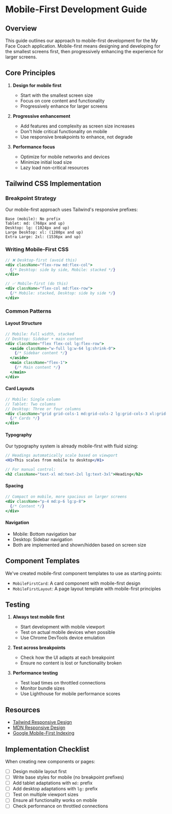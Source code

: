 # Mobile-First Development Guide

## Overview

This guide outlines our approach to mobile-first development for the My Face Coach application. Mobile-first means designing and developing for the smallest screens first, then progressively enhancing the experience for larger screens.

## Core Principles

1. **Design for mobile first**
   - Start with the smallest screen size
   - Focus on core content and functionality
   - Progressively enhance for larger screens

2. **Progressive enhancement**
   - Add features and complexity as screen size increases
   - Don't hide critical functionality on mobile
   - Use responsive breakpoints to enhance, not degrade

3. **Performance focus**
   - Optimize for mobile networks and devices
   - Minimize initial load size
   - Lazy load non-critical resources

## Tailwind CSS Implementation

### Breakpoint Strategy

Our mobile-first approach uses Tailwind's responsive prefixes:

```
Base (mobile): No prefix
Tablet: md: (768px and up)
Desktop: lg: (1024px and up)
Large Desktop: xl: (1280px and up)
Extra Large: 2xl: (1536px and up)
```

### Writing Mobile-First CSS

```jsx
// ❌ Desktop-first (avoid this)
<div className="flex-row md:flex-col">
  {/* Desktop: side by side, Mobile: stacked */}
</div>

// ✅ Mobile-first (do this)
<div className="flex-col md:flex-row">
  {/* Mobile: stacked, Desktop: side by side */}
</div>
```

### Common Patterns

#### Layout Structure

```jsx
// Mobile: Full width, stacked
// Desktop: Sidebar + main content
<div className="flex flex-col lg:flex-row">
  <aside className="w-full lg:w-64 lg:shrink-0">
    {/* Sidebar content */}
  </aside>
  <main className="flex-1">
    {/* Main content */}
  </main>
</div>
```

#### Card Layouts

```jsx
// Mobile: Single column
// Tablet: Two columns
// Desktop: Three or four columns
<div className="grid grid-cols-1 md:grid-cols-2 lg:grid-cols-3 xl:grid-cols-4 gap-4">
  {/* Cards */}
</div>
```

#### Typography

Our typography system is already mobile-first with fluid sizing:

```jsx
// Headings automatically scale based on viewport
<H1>This scales from mobile to desktop</H1>

// For manual control:
<h2 className="text-xl md:text-2xl lg:text-3xl">Heading</h2>
```

#### Spacing

```jsx
// Compact on mobile, more spacious on larger screens
<div className="p-4 md:p-6 lg:p-8">
  {/* Content */}
</div>
```

#### Navigation

- Mobile: Bottom navigation bar
- Desktop: Sidebar navigation
- Both are implemented and shown/hidden based on screen size

## Component Templates

We've created mobile-first component templates to use as starting points:

- `MobileFirstCard`: A card component with mobile-first design
- `MobileFirstLayout`: A page layout template with mobile-first principles

## Testing

1. **Always test mobile first**
   - Start development with mobile viewport
   - Test on actual mobile devices when possible
   - Use Chrome DevTools device emulation

2. **Test across breakpoints**
   - Check how the UI adapts at each breakpoint
   - Ensure no content is lost or functionality broken

3. **Performance testing**
   - Test load times on throttled connections
   - Monitor bundle sizes
   - Use Lighthouse for mobile performance scores

## Resources

- [Tailwind Responsive Design](https://tailwindcss.com/docs/responsive-design)
- [MDN Responsive Design](https://developer.mozilla.org/en-US/docs/Learn/CSS/CSS_layout/Responsive_Design)
- [Google Mobile-First Indexing](https://developers.google.com/search/mobile-sites/mobile-first-indexing)

## Implementation Checklist

When creating new components or pages:

- [ ] Design mobile layout first
- [ ] Write base styles for mobile (no breakpoint prefixes)
- [ ] Add tablet adaptations with `md:` prefix
- [ ] Add desktop adaptations with `lg:` prefix
- [ ] Test on multiple viewport sizes
- [ ] Ensure all functionality works on mobile
- [ ] Check performance on throttled connections 